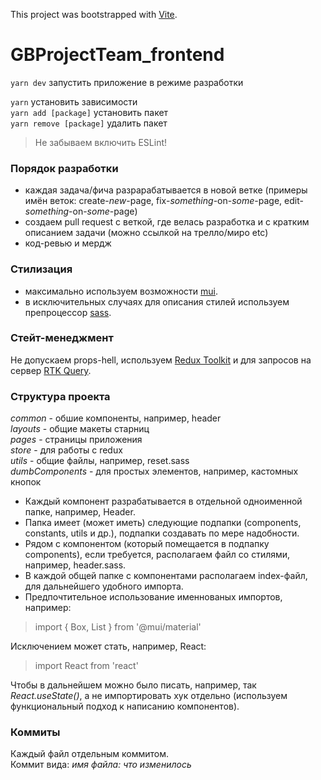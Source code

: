 This project was bootstrapped with [Vite](https://vitejs.dev/).
# **GBProjectTeam_frontend**

`yarn dev` запустить приложение в режиме разработки

`yarn` установить зависимости<br/>
`yarn add [package]` установить пакет<br/>
`yarn remove [package]` удалить пакет<br/>

> Не забываем включить ESLint!

### Порядок разработки
- каждая задача/фича разрарабатывается в новой ветке 
(примеры имён веток: create-_new_-page, fix-_something_-on-_some_-page, edit-_something_-on-_some_-page)
- создаем pull request с веткой, где велась разработка и с кратким описанием задачи (можно ссылкой на трелло/миро etc)
- код-ревью и мердж

### Стилизация
- максимально используем возможности [mui](https://mui.com/material-ui/getting-started/overview/).
- в исключительных случаях для описания стилей используем препроцессор [sass](https://sass-lang.com/).

### Стейт-менеджмент
Не допускаем props-hell, используем [Redux Toolkit](https://redux-toolkit.js.org/introduction/getting-started) и для запросов на сервер [RTK Query](https://redux-toolkit.js.org/introduction/getting-started#rtk-query).

### Структура проекта
_common_ - обшие компоненты, например, header<br/>
_layouts_ - общие макеты старниц<br/>
_pages_ - страницы приложения<br/>
_store_ - для работы с redux<br/>
_utils_ - общие файлы, например, reset.sass<br/>
_dumbComponents_ - для простых элементов, например, кастомных кнопок<br/>

- Каждый компонент разрабатывается в отдельной одноименной папке, например, Header.<br/>
- Папка имеет (может иметь) следующие подпапки (components, constants, utils и др.), подпапки создавать по мере надобности.
- Рядом с компонентом (который помещается в подпапку components), если требуется, располагаем файл со стилями, например, header.sass.<br/>
- В каждой общей папке с компонентами располагаем index-файл, для дальнейшего удобного импорта.<br/>
- Предпочтительное использование именнованых импортов, например: <br/>
>import { Box, List } from '@mui/material'<br/>

Исключением может стать, например, React:
>import React from 'react'<br/>

Чтобы в дальнейшем можно было писать, например, так _React.useState()_, а не импортировать хук отдельно (используем функциональный подход к написанию компонентов).

### Коммиты
Каждый файл отдельным коммитом.<br/>
Коммит вида:
_имя файла: что изменилось_

